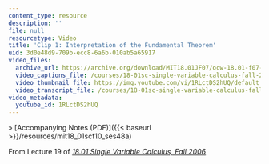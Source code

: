```yaml
---
content_type: resource
description: ''
file: null
resourcetype: Video
title: 'Clip 1: Interpretation of the Fundamental Theorem'
uid: 3d0e48d9-709b-ecc8-6a6b-010ab5a65917
video_files:
  archive_url: https://archive.org/download/MIT18.01JF07/ocw-18.01-f07-lec19_300k.mp4
  video_captions_file: /courses/18-01sc-single-variable-calculus-fall-2010/75366fc6b7c15dd3819693f6112a40f9_1RLctDS2hUQ.vtt
  video_thumbnail_file: https://img.youtube.com/vi/1RLctDS2hUQ/default.jpg
  video_transcript_file: /courses/18-01sc-single-variable-calculus-fall-2010/54d5ef8d54201c140b588102958f4f84_1RLctDS2hUQ.pdf
video_metadata:
  youtube_id: 1RLctDS2hUQ
---
```


» [Accompanying Notes (PDF)]({{< baseurl >}}/resources/mit18_01scf10_ses48a)

From Lecture 19 of [_18.01 Single Variable Calculus, Fall 2006_](/courses/18-01-single-variable-calculus-fall-2006/video_galleries/video-lectures)